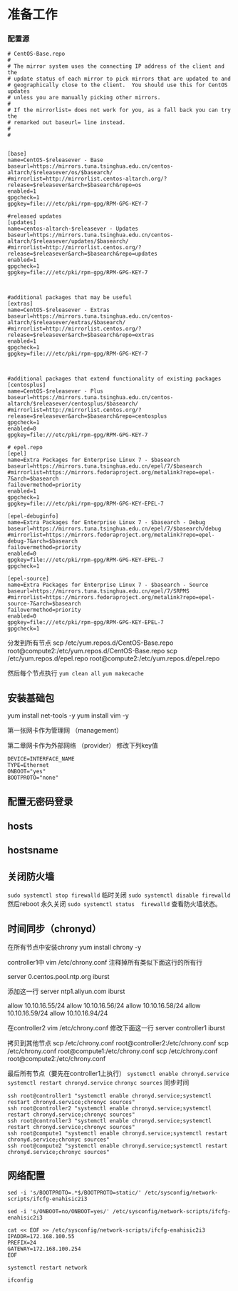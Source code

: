 # 准备工作

### 配置源

```
# CentOS-Base.repo
#
# The mirror system uses the connecting IP address of the client and the
# update status of each mirror to pick mirrors that are updated to and
# geographically close to the client.  You should use this for CentOS updates
# unless you are manually picking other mirrors.
#
# If the mirrorlist= does not work for you, as a fall back you can try the
# remarked out baseurl= line instead.
#
#


[base]
name=CentOS-$releasever - Base
baseurl=https://mirrors.tuna.tsinghua.edu.cn/centos-altarch/$releasever/os/$basearch/
#mirrorlist=http://mirrorlist.centos-altarch.org/?release=$releasever&arch=$basearch&repo=os
enabled=1
gpgcheck=1
gpgkey=file:///etc/pki/rpm-gpg/RPM-GPG-KEY-7

#released updates
[updates]
name=centos-altarch-$releasever - Updates
baseurl=https://mirrors.tuna.tsinghua.edu.cn/centos-altarch/$releasever/updates/$basearch/
#mirrorlist=http://mirrorlist.centos.org/?release=$releasever&arch=$basearch&repo=updates
enabled=1
gpgcheck=1
gpgkey=file:///etc/pki/rpm-gpg/RPM-GPG-KEY-7



#additional packages that may be useful
[extras]
name=CentOS-$releasever - Extras
baseurl=https://mirrors.tuna.tsinghua.edu.cn/centos-altarch/$releasever/extras/$basearch/
#mirrorlist=http://mirrorlist.centos.org/?release=$releasever&arch=$basearch&repo=extras
enabled=1
gpgcheck=1
gpgkey=file:///etc/pki/rpm-gpg/RPM-GPG-KEY-7



#additional packages that extend functionality of existing packages
[centosplus]
name=CentOS-$releasever - Plus
baseurl=https://mirrors.tuna.tsinghua.edu.cn/centos-altarch/$releasever/centosplus/$basearch/
#mirrorlist=http://mirrorlist.centos.org/?release=$releasever&arch=$basearch&repo=centosplus
gpgcheck=1
enabled=0
gpgkey=file:///etc/pki/rpm-gpg/RPM-GPG-KEY-7
```

```
# epel.repo
[epel]
name=Extra Packages for Enterprise Linux 7 - $basearch
baseurl=https://mirrors.tuna.tsinghua.edu.cn/epel/7/$basearch
#mirrorlist=https://mirrors.fedoraproject.org/metalink?repo=epel-7&arch=$basearch
failovermethod=priority
enabled=1
gpgcheck=1
gpgkey=file:///etc/pki/rpm-gpg/RPM-GPG-KEY-EPEL-7

[epel-debuginfo]
name=Extra Packages for Enterprise Linux 7 - $basearch - Debug
baseurl=https://mirrors.tuna.tsinghua.edu.cn/epel/7/$basearch/debug
#mirrorlist=https://mirrors.fedoraproject.org/metalink?repo=epel-debug-7&arch=$basearch
failovermethod=priority
enabled=0
gpgkey=file:///etc/pki/rpm-gpg/RPM-GPG-KEY-EPEL-7
gpgcheck=1

[epel-source]
name=Extra Packages for Enterprise Linux 7 - $basearch - Source
baseurl=https://mirrors.tuna.tsinghua.edu.cn/epel/7/SRPMS
#mirrorlist=https://mirrors.fedoraproject.org/metalink?repo=epel-source-7&arch=$basearch
failovermethod=priority
enabled=0
gpgkey=file:///etc/pki/rpm-gpg/RPM-GPG-KEY-EPEL-7
gpgcheck=1
```

分发到所有节点
scp /etc/yum.repos.d/CentOS-Base.repo root@compute2:/etc/yum.repos.d/CentOS-Base.repo
scp /etc/yum.repos.d/epel.repo root@compute2:/etc/yum.repos.d/epel.repo

然后每个节点执行
`yum clean all`
`yum makecache`

## 安装基础包
yum install net-tools -y
yum install vim -y

第一张网卡作为管理网 （management）

第二章网卡作为外部网络 （provider）
修改下列key值

```
DEVICE=INTERFACE_NAME
TYPE=Ethernet
ONBOOT="yes"
BOOTPROTO="none"
```

## 配置无密码登录

## hosts

## hostsname

## 关闭防火墙

`sudo systemctl stop firewalld` 临时关闭
`sudo systemctl disable firewalld` 然后reboot 永久关闭
`sudo systemctl status  firewalld` 查看防火墙状态。

## 时间同步（chronyd）

在所有节点中安装chrony
yum install chrony -y

controller1中
vim /etc/chrony.conf
注释掉所有类似下面这行的所有行

server 0.centos.pool.ntp.org iburst 

添加这一行
server ntp1.aliyun.com iburst

allow 10.10.16.55/24
allow 10.10.16.56/24
allow 10.10.16.58/24
allow 10.10.16.59/24
allow 10.10.16.94/24


在controller2
vim /etc/chrony.conf
修改下面这一行
server controller1 iburst

拷贝到其他节点
scp /etc/chrony.conf root@controller2:/etc/chrony.conf
scp /etc/chrony.conf root@compute1:/etc/chrony.conf
scp /etc/chrony.conf root@compute2:/etc/chrony.conf

最后所有节点（要先在controller1上执行）
`systemctl enable chronyd.service`
`systemctl restart chronyd.service`
`chronyc sources` 同步时间

```
ssh root@controller1 "systemctl enable chronyd.service;systemctl restart chronyd.service;chronyc sources"
ssh root@controller2 "systemctl enable chronyd.service;systemctl restart chronyd.service;chronyc sources"
ssh root@controller3 "systemctl enable chronyd.service;systemctl restart chronyd.service;chronyc sources"
ssh root@compute1 "systemctl enable chronyd.service;systemctl restart chronyd.service;chronyc sources"
ssh root@compute2 "systemctl enable chronyd.service;systemctl restart chronyd.service;chronyc sources"
```


## 网络配置

```shell
sed -i 's/BOOTPROTO=.*$/BOOTPROTO=static/' /etc/sysconfig/network-scripts/ifcfg-enahisic2i3

sed -i 's/ONBOOT=no/ONBOOT=yes/' /etc/sysconfig/network-scripts/ifcfg-enahisic2i3

cat << EOF >> /etc/sysconfig/network-scripts/ifcfg-enahisic2i3
IPADDR=172.168.100.55
PREFIX=24
GATEWAY=172.168.100.254
EOF

systemctl restart network

ifconfig
```